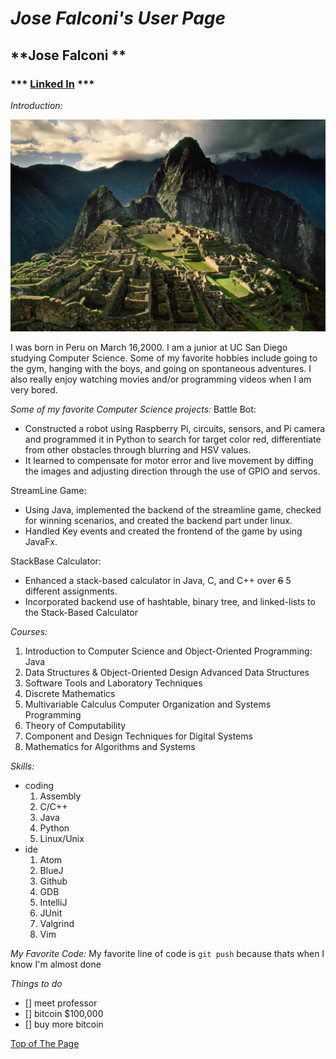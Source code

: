 # ***Jose Falconi's User Page***

## **Jose Falconi **
### *** [Linked In](https://www.linkedin.com/in/jose-falconi-cavallini-9236b5156/) ***
*Introduction:*

![Image of Peru](peru.jpg)

I was born in Peru on March 16,2000. I am a junior at UC San Diego studying Computer Science. Some of my favorite hobbies include going to the gym, hanging with the boys, and going on spontaneous adventures. I also really enjoy watching movies and/or programming videos when I am very bored. 

*Some of my favorite Computer Science projects:*
Battle Bot: 
>
- Constructed a robot using Raspberry Pi, circuits, sensors, and Pi camera and programmed it in Python to search for target color red, differentiate from other obstacles through blurring and HSV values. 
- It learned to compensate for motor error and live movement by diffing the images and adjusting direction through the use of GPIO and servos.

StreamLine Game: 
>
- Using Java, implemented the backend of the streamline game, checked for winning scenarios, and created the backend part under linux. 
- Handled Key events and created the frontend of the game by using JavaFx.

StackBase Calculator: 
>
- Enhanced a stack-based calculator in Java, C, and C++ over ~~6~~ 5 different assignments. 
- Incorporated backend use of hashtable, binary tree, and linked-lists to the Stack-Based Calculator

*Courses:*
1. Introduction to Computer Science and Object-Oriented Programming: Java
2. Data Structures & Object-Oriented Design Advanced Data Structures
3. Software Tools and Laboratory Techniques
4. Discrete Mathematics
5. Multivariable Calculus Computer Organization and Systems Programming
6. Theory of Computability 
7. Component and Design Techniques for Digital Systems 
8. Mathematics for Algorithms and Systems

*Skills:*
- coding
  1. Assembly
  2. C/C++
  3. Java
  4. Python
  5. Linux/Unix
- ide
  1. Atom
  2. BlueJ
  3. Github
  4. GDB
  5. IntelliJ
  6. JUnit
  7. Valgrind
  8. Vim

*My Favorite Code:*
My favorite line of code is `git push` because thats when I know I'm almost done

*Things to do*
- [] meet professor
- [] bitcoin $100,000
- [] buy more bitcoin

[Top of The Page](https://github.com/jfalconi-cavallini/cse110_Lab1/blob/main/README.md#jose-falconis-user-page)
